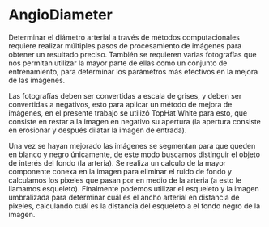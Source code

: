 # AngioDiameter
Determinar el diámetro arterial a través de métodos computacionales requiere realizar múltiples pasos de procesamiento de imágenes para obtener un resultado preciso. También se requieren varias fotografías que nos permitan utilizar la mayor parte de ellas como un conjunto de entrenamiento, para determinar los parámetros más efectivos en la mejora de las imágenes.

Las fotografías deben ser convertidas a escala de grises, y deben ser convertidas a negativos, esto para aplicar un método de mejora de imágenes, en el presente trabajo se utilizó TopHat White para esto, que consiste en restar a la imagen en negativo su apertura (la apertura consiste en erosionar y después dilatar la imagen de entrada).

Una vez se hayan mejorado las imágenes se segmentan para que queden en blanco y negro únicamente, de este modo buscamos distinguir el objeto de interés del fondo (la arteria). Se realiza un calculo de la mayor componente conexa en la imagen para eliminar el ruido de fondo y calculamos los pixeles que pasan por en medio de la arteria (a esto le llamamos esqueleto). Finalmente podemos utilizar el esqueleto y la imagen umbralizada para determinar cuál es el ancho arterial en distancia de pixeles, calculando cuál es la distancia del esqueleto a el fondo negro de la imagen.

